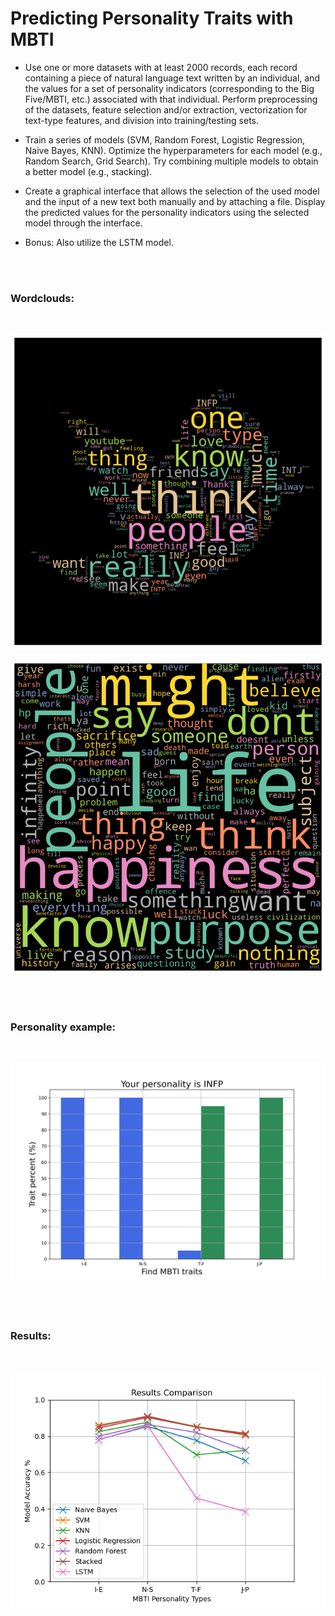 # Predicting Personality Traits with MBTI

+ Use one or more datasets with at least 2000 records, each record containing a piece of natural language text written by an individual, and the values for a set of personality indicators (corresponding to the Big Five/MBTI, etc.) associated with that individual. Perform preprocessing of the datasets, feature selection and/or extraction, vectorization for text-type features, and division into training/testing sets.

+ Train a series of models (SVM, Random Forest, Logistic Regression, Naive Bayes, KNN). Optimize the hyperparameters for each model (e.g., Random Search, Grid Search). Try combining multiple models to obtain a better model (e.g., stacking).

+ Create a graphical interface that allows the selection of the used model and the input of a new text both manually and by attaching a file. Display the predicted values for the personality indicators using the selected model through the interface.

+ Bonus: Also utilize the LSTM model.

<br/><br/>

### Wordclouds:

<br/>

![dataset](./Images/Data%20WordCloud.png)

![user](./Images/User%20WordCloud.png)

<br/><br/>

### Personality example:

<br/>

![personality](./Images/Model-Tudor.png)

<br/><br/>

### Results:

<br/>

![results](./Images/MBTI-models_comparison.png)

<br/><br/>